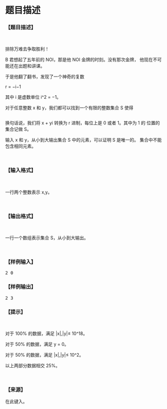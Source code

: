 # 题目描述


<h3>
【题目描述】
</h3>
<p>
<br/>
</p>
<p>
排除万难去争取胜利！
</p>
<p>
B 君想起了五年前的 NOI，那是他 NOI ⾦牌的时刻。没有那次⾦牌， 他现在不可能还在出题和讲课。
</p>
<p>
于是他翻了翻书，发现了⼀个神奇的复数
</p>
<p>
r = −i−1
</p>
<p>
其中 i 是虚数单位 i^2 = −1。
</p>
<p>
对于任意整数 x 和 y，我们都可以找到⼀个有限的整数集合 S 使得 
</p>
<p>
<img alt="" src="/upload/image/20170712/20170712190117_93305.png"/> 
</p>
<p>
换句话说，我们将 x + yi 转换为 r 进制，每位上是 0 或者 1。其中为 1 的 位置的集合记做 S。
</p>
<p>
输⼊ x 和 y，从⼩到⼤输出集合 S 中的元素，可以证明 S 是唯一的。 集合中不能包含相同元素。
</p>
<p>
<br/>
</p>
<h3>
【输入格式】
</h3>
<p>
<br/>
</p>
<p>
⼀⾏两个整数表⽰ x,y。
</p>
<p>
<br/>
</p>
<h3>
【输出格式】
</h3>
<p>
<br/>
</p>
<p>
⼀⾏⼀个数组表⽰集合 S，从⼩到⼤输出。
</p>
<p>
<br/>
</p>
<h3>
【样例输入】
</h3>
<pre>2 0</pre>
<h3>
【样例输出】
</h3>
<pre>2 3</pre>
<h3>
【提示】
</h3>
<p>
<br/>
</p>
<p>
对于 100% 的数据，满⾜ |x|,|y|≤ 10^18。
</p>
<p>
对于 50% 的数据，满⾜ y = 0。
</p>
<p>
对于 50% 的数据，满⾜ |x|,|y|≤ 10^2。
</p>
<p>
以上两部分数据相交 25%。
</p>
<p>
<br/>
</p>
<h3>
【来源】
</h3>
<p>
在此键入。
</p>
